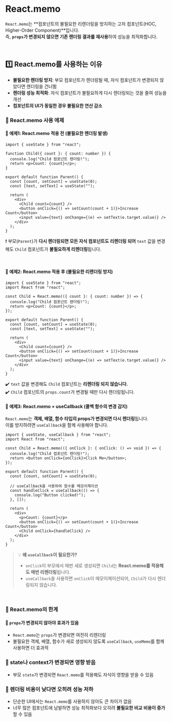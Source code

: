 # React.memo
`React.memo`는 **컴포넌트의 불필요한 리렌더링을 방지하는 고차 컴포넌트(HOC, Higher-Order Component)**입니다.  
즉, **`props`가 변경되지 않으면 기존 렌더링 결과를 재사용**하여 성능을 최적화합니다.

<br>

## 1️⃣ React.memo를 사용하는 이유
- **불필요한 렌더링 방지**: 부모 컴포넌트가 렌더링될 때, 자식 컴포넌트가 변경되지 않았다면 렌더링을 건너뜀
- **렌더링 성능 최적화**: 자식 컴포넌트가 불필요하게 다시 렌더링되는 것을 줄여 성능을 개선
- **컴포넌트의 UI가 동일한 경우 불필요한 연산 감소**


### 🔹 React.memo 사용 에제
#### 🧐 예제1: React.memo 적용 전 (불필요한 렌더링 발생)
```tsx
import { useState } from "react";

function Child({ count }: { count: number }) {
  console.log("Child 컴포넌트 렌더링!");
  return <p>Count: {count}</p>;
}

export default function Parent() {
  const [count, setCount] = useState(0);
  const [text, setText] = useState("");

  return (
    <div>
      <Child count={count} />
      <button onClick={() => setCount(count + 1)}>Increase Count</button>
      <input value={text} onChange={(e) => setText(e.target.value)} />
    </div>
  );
}
```
❗ 부모(`Parent`)가 **다시 렌더링되면 모든 자식 컴포넌트도 리렌더링 되어** `text` 값을 변경해도 `Child` 컴포넌트가 **불필요하게 리렌더링**됩니다.

<br>

#### 🧐 예제2: React.memo 적용 후 (불필요한 리렌더링 방지)
```tsx
import { useState } from "react";
import React from "react";

const Child = React.memo(({ count }: { count: number }) => {
  console.log("Child 컴포넌트 렌더링!");
  return <p>Count: {count}</p>;
});

export default function Parent() {
  const [count, setCount] = useState(0);
  const [text, setText] = useState("");

  return (
    <div>
      <Child count={count} />
      <button onClick={() => setCount(count + 1)}>Increase Count</button>
      <input value={text} onChange={(e) => setText(e.target.value)} />
    </div>
  );
}
```
✔️ `text` 값을 변경해도 `Child` 컴포넌트는 **리렌더링 되지 않습니다.**  
✔️ `Child` 컴포넌트의 `props.count`가 변경될 때만 다시 렌더링됩니다.  

#### 🧐 예제3: React.memo + useCallback (콜백 함수의 변경 감지)
`React.memo`는 **객체, 배열, 함수 타입의 props가 변경되면 다시 렌더링**됩니다.  
이를 방지하려면 `useCallback`을 함께 사용해야 합니다.
```tsx
import { useState, useCallback } from "react";
import React from "react";

const Child = React.memo(({ onClick }: { onClick: () => void }) => {
  console.log("Child 컴포넌트 렌더링!");
  return <button onClick={onClick}>Click Me</button>;
});

export default function Parent() {
  const [count, setCount] = useState(0);

  // useCallback을 사용하여 함수를 메모이제이션
  const handleClick = useCallback(() => {
    console.log("Button clicked!");
  }, []);

  return (
    <div>
      <p>Count: {count}</p>
      <button onClick={() => setCount(count + 1)}>Increase Count</button>
      <Child onClick={handleClick} />
    </div>
  );
}
```
> 💡 **왜 `useCallback`이 필요한가?**
> - `onClick`이 부모에서 매번 새로 생성되면 `Child`는 **React.memo를 적용해도 매번 리렌더링**됩니다.
> - `useCallback`을 사용하면 `onClick`이 메모이제이션되어, `Child`가 다시 렌더링되지 않습니다.

<br>


### 🔹 React.memo의 한계
#### 📌 `props`가 변경되지 않아야 효과가 있음
- `React.memo`는 `props`가 변경되면 여전히 리렌더링
- 불필요한 객체, 배열, 함수가 새로 생성되지 않도록 `useCallback`, `useMemo`를 함께 사용하면 더 효과적

### 📌 state나 context가 변경되면 영향 받음
- 부모 `state`가 변경되면 `React.memo`를 적용해도 자식이 영향을 받을 수 있음

### 📌 렌더링 비용이 낮다면 오히려 성능 저하
- 단순한 UI에서는 `React.memo`를 사용하지 않아도 큰 차이가 없음
- 너무 많은 컴포넌트에 남발하면 성능 최적화보다 오히려 **불필요한 비교 비용이 증가**할 수 있음
